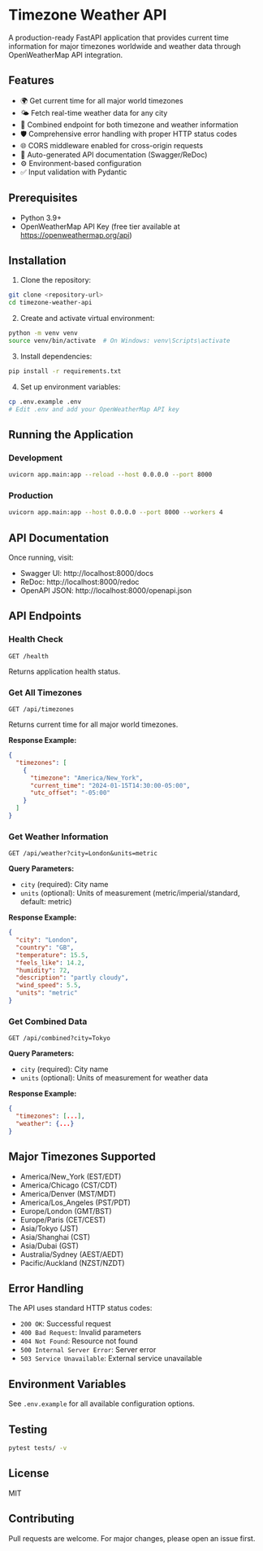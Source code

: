 # Timezone Weather API

A production-ready FastAPI application that provides current time information for major timezones worldwide and weather data through OpenWeatherMap API integration.

## Features

- 🌍 Get current time for all major world timezones
- 🌤️ Fetch real-time weather data for any city
- 🔄 Combined endpoint for both timezone and weather information
- 🛡️ Comprehensive error handling with proper HTTP status codes
- 🌐 CORS middleware enabled for cross-origin requests
- 📝 Auto-generated API documentation (Swagger/ReDoc)
- ⚙️ Environment-based configuration
- ✅ Input validation with Pydantic

## Prerequisites

- Python 3.9+
- OpenWeatherMap API Key (free tier available at https://openweathermap.org/api)

## Installation

1. Clone the repository:
```bash
git clone <repository-url>
cd timezone-weather-api
```

2. Create and activate virtual environment:
```bash
python -m venv venv
source venv/bin/activate  # On Windows: venv\Scripts\activate
```

3. Install dependencies:
```bash
pip install -r requirements.txt
```

4. Set up environment variables:
```bash
cp .env.example .env
# Edit .env and add your OpenWeatherMap API key
```

## Running the Application

### Development
```bash
uvicorn app.main:app --reload --host 0.0.0.0 --port 8000
```

### Production
```bash
uvicorn app.main:app --host 0.0.0.0 --port 8000 --workers 4
```

## API Documentation

Once running, visit:
- Swagger UI: http://localhost:8000/docs
- ReDoc: http://localhost:8000/redoc
- OpenAPI JSON: http://localhost:8000/openapi.json

## API Endpoints

### Health Check
```
GET /health
```
Returns application health status.

### Get All Timezones
```
GET /api/timezones
```
Returns current time for all major world timezones.

**Response Example:**
```json
{
  "timezones": [
    {
      "timezone": "America/New_York",
      "current_time": "2024-01-15T14:30:00-05:00",
      "utc_offset": "-05:00"
    }
  ]
}
```

### Get Weather Information
```
GET /api/weather?city=London&units=metric
```

**Query Parameters:**
- `city` (required): City name
- `units` (optional): Units of measurement (metric/imperial/standard, default: metric)

**Response Example:**
```json
{
  "city": "London",
  "country": "GB",
  "temperature": 15.5,
  "feels_like": 14.2,
  "humidity": 72,
  "description": "partly cloudy",
  "wind_speed": 5.5,
  "units": "metric"
}
```

### Get Combined Data
```
GET /api/combined?city=Tokyo
```

**Query Parameters:**
- `city` (required): City name
- `units` (optional): Units of measurement for weather data

**Response Example:**
```json
{
  "timezones": [...],
  "weather": {...}
}
```

## Major Timezones Supported

- America/New_York (EST/EDT)
- America/Chicago (CST/CDT)
- America/Denver (MST/MDT)
- America/Los_Angeles (PST/PDT)
- Europe/London (GMT/BST)
- Europe/Paris (CET/CEST)
- Asia/Tokyo (JST)
- Asia/Shanghai (CST)
- Asia/Dubai (GST)
- Australia/Sydney (AEST/AEDT)
- Pacific/Auckland (NZST/NZDT)

## Error Handling

The API uses standard HTTP status codes:
- `200 OK`: Successful request
- `400 Bad Request`: Invalid parameters
- `404 Not Found`: Resource not found
- `500 Internal Server Error`: Server error
- `503 Service Unavailable`: External service unavailable

## Environment Variables

See `.env.example` for all available configuration options.

## Testing

```bash
pytest tests/ -v
```

## License

MIT

## Contributing

Pull requests are welcome. For major changes, please open an issue first.